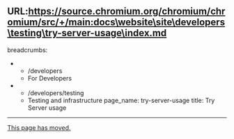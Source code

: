 URL:https://source.chromium.org/chromium/chromium/src/+/main:docs\website\site\developers\testing\try-server-usage\index.md
---
breadcrumbs:
- - /developers
  - For Developers
- - /developers/testing
  - Testing and infrastructure
page_name: try-server-usage
title: Try Server usage
---

[This page has
moved.](https://chromium.googlesource.com/chromium/src/+/HEAD/docs/infra/trybot_usage.md)

